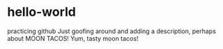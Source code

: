 # hello-world
practicing github
Just goofing around and adding a description,
perhaps about MOON TACOS!
Yum, tasty moon tacos!
